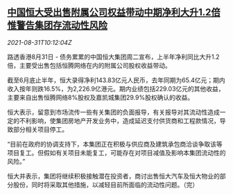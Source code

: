 <!--1630405863000-->
[中国恒大受出售附属公司权益带动中期净利大升1.2倍 惟警告集团存流动性风险](https://cn.reuters.com/article/china-evergrande-affiliates-stock-0831-idCNKBS2FW0TZ)
------

<div><i>2021-08-31T10:12:04Z</i></div><p>路透香港8月31日 - 债务累累的中国恒大集团周二宣布，上半年净利同比大升1.2倍，主要受出售包括恒腾网络在内的附属公司股权收益带动。</p><p>截至6月底止半年，恒大录得净利143.83亿元人民币，去年同期为65.4亿元；期内收入按年则跌16.5%，为2,226.9亿港元。期内业绩包括229.03亿元的其他收益，主要来自出售恒腾网络8%股权及嘉凯城集团29.9%股权确认的收益。</p><p>恒大表示，留意到市场流传一些有关集团的负面报导，有关报导对其流动性造成一定的不利影响，使集团房地产开发业务中，造成延迟支付供货商和工程款情况，导致部分相关项目停工。</p><p>“目前在政府的协调支持下，本集团正在积极与供应商及建筑承包商洽谈争取该等项目复工。但假如有关项目未能复工，可能存在对项目减值及影响本集团流动性的风险。”</p><p>恒大并表示，集团将继续积极接触潜在投资者，商讨出售恒大汽车及恒大物业的部分股份，同时将采取其他措施，以减轻目前所面临的流动性问题。（完） </p>
